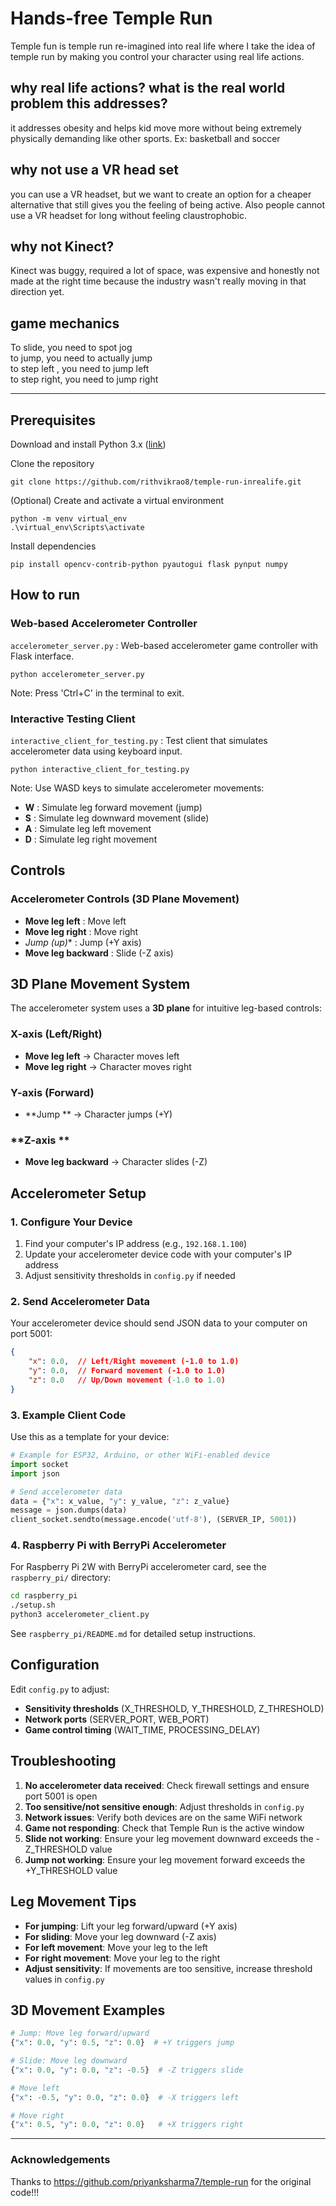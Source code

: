 # Hands-free Temple Run
Temple fun is temple run re-imagined into real life where I take the idea of temple run by making you control your character using real life actions. 

## why real life actions? what is the real world problem this addresses?
 it addresses obesity and helps kid move more without being extremely physically demanding like other sports. Ex: basketball and soccer


## why not use a VR head set
you can use a VR headset, but we want to create an option for a cheaper alternative that still gives you the feeling of being active. Also people cannot use a VR headset for long without feeling claustrophobic.


## why not Kinect?
Kinect was buggy, required a lot of space, was expensive and honestly not made at the right time because the industry wasn't really moving in that direction yet. 

## game mechanics 
To slide, you need to spot jog  
to jump, you need to actually jump  
to step left , you need to jump left  
to step right, you need to jump right 

***

## Prerequisites

Download and install Python 3.x ([link](https://www.python.org/downloads/))

Clone the repository

    git clone https://github.com/rithvikrao8/temple-run-inrealife.git

(Optional) Create and activate a virtual environment

    python -m venv virtual_env
    .\virtual_env\Scripts\activate

Install dependencies

    pip install opencv-contrib-python pyautogui flask pynput numpy

## How to run

### Web-based Accelerometer Controller

`accelerometer_server.py` : Web-based accelerometer game controller with Flask interface.

    python accelerometer_server.py
Note: Press 'Ctrl+C' in the terminal to exit.

### Interactive Testing Client

`interactive_client_for_testing.py` : Test client that simulates accelerometer data using keyboard input.

    python interactive_client_for_testing.py
Note: Use WASD keys to simulate accelerometer movements:
- **W** : Simulate leg forward movement (jump)
- **S** : Simulate leg downward movement (slide)  
- **A** : Simulate leg left movement
- **D** : Simulate leg right movement

## Controls

### Accelerometer Controls (3D Plane Movement)
- **Move leg left** : Move left
- **Move leg right** : Move right
- *Jump (up)** : Jump (+Y axis)
- **Move leg backward** : Slide (-Z axis)

## 3D Plane Movement System

The accelerometer system uses a **3D plane** for intuitive leg-based controls:

### **X-axis (Left/Right)**
- **Move leg left** → Character moves left
- **Move leg right** → Character moves right

### **Y-axis (Forward)**
- **Jump ** → Character jumps (+Y)

### **Z-axis **
- **Move leg backward** → Character slides (-Z)

## Accelerometer Setup

### 1. Configure Your Device
1. Find your computer's IP address (e.g., `192.168.1.100`)
2. Update your accelerometer device code with your computer's IP address
3. Adjust sensitivity thresholds in `config.py` if needed

### 2. Send Accelerometer Data
Your accelerometer device should send JSON data to your computer on port 5001:

```json
{
    "x": 0.0,  // Left/Right movement (-1.0 to 1.0)
    "y": 0.0,  // Forward movement (-1.0 to 1.0)
    "z": 0.0   // Up/Down movement (-1.0 to 1.0)
}
```

### 3. Example Client Code
Use this as a template for your device:

```python
# Example for ESP32, Arduino, or other WiFi-enabled device
import socket
import json

# Send accelerometer data
data = {"x": x_value, "y": y_value, "z": z_value}
message = json.dumps(data)
client_socket.sendto(message.encode('utf-8'), (SERVER_IP, 5001))
```

### 4. Raspberry Pi with BerryPi Accelerometer
For Raspberry Pi 2W with BerryPi accelerometer card, see the `raspberry_pi/` directory:

```bash
cd raspberry_pi
./setup.sh
python3 accelerometer_client.py
```

See `raspberry_pi/README.md` for detailed setup instructions.

## Configuration

Edit `config.py` to adjust:
- **Sensitivity thresholds** (X_THRESHOLD, Y_THRESHOLD, Z_THRESHOLD)
- **Network ports** (SERVER_PORT, WEB_PORT)
- **Game control timing** (WAIT_TIME, PROCESSING_DELAY)

## Troubleshooting

1. **No accelerometer data received**: Check firewall settings and ensure port 5001 is open
2. **Too sensitive/not sensitive enough**: Adjust thresholds in `config.py`
3. **Network issues**: Verify both devices are on the same WiFi network
4. **Game not responding**: Check that Temple Run is the active window
5. **Slide not working**: Ensure your leg movement downward exceeds the -Z_THRESHOLD value
6. **Jump not working**: Ensure your leg movement forward exceeds the +Y_THRESHOLD value

## Leg Movement Tips

- **For jumping**: Lift your leg forward/upward (+Y axis)
- **For sliding**: Move your leg downward (-Z axis)
- **For left movement**: Move your leg to the left
- **For right movement**: Move your leg to the right
- **Adjust sensitivity**: If movements are too sensitive, increase threshold values in `config.py`

## 3D Movement Examples

```python
# Jump: Move leg forward/upward
{"x": 0.0, "y": 0.5, "z": 0.0}  # +Y triggers jump

# Slide: Move leg downward  
{"x": 0.0, "y": 0.0, "z": -0.5}  # -Z triggers slide

# Move left
{"x": -0.5, "y": 0.0, "z": 0.0}  # -X triggers left

# Move right
{"x": 0.5, "y": 0.0, "z": 0.0}   # +X triggers right
```

***

### Acknowledgements

Thanks to https://github.com/priyanksharma7/temple-run for the original code!!!
